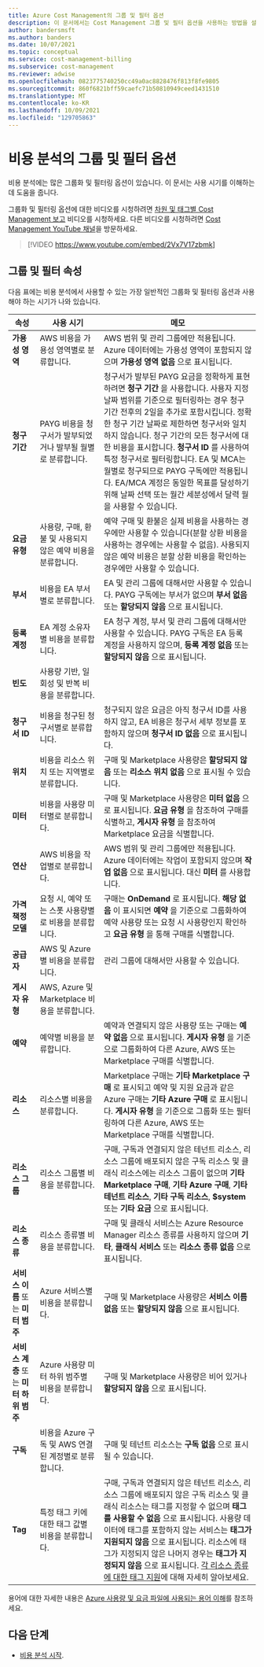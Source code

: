 ```yaml
---
title: Azure Cost Management의 그룹 및 필터 옵션
description: 이 문서에서는 Cost Management 그룹 및 필터 옵션을 사용하는 방법을 설명합니다.
author: bandersmsft
ms.author: banders
ms.date: 10/07/2021
ms.topic: conceptual
ms.service: cost-management-billing
ms.subservice: cost-management
ms.reviewer: adwise
ms.openlocfilehash: 0823775740250cc49a0ac8828476f813f8fe9805
ms.sourcegitcommit: 860f6821bff59caefc71b50810949ceed1431510
ms.translationtype: MT
ms.contentlocale: ko-KR
ms.lasthandoff: 10/09/2021
ms.locfileid: "129705863"
---
```

# <a name="group-and-filter-options-in-cost-analysis"></a>비용 분석의 그룹 및 필터 옵션

비용 분석에는 많은 그룹화 및 필터링 옵션이 있습니다. 이 문서는 사용 시기를 이해하는 데 도움을 줍니다.

그룹화 및 필터링 옵션에 대한 비디오를 시청하려면 [차원 및 태그별 Cost Management 보고](https://www.youtube.com/watch?v=2Vx7V17zbmk) 비디오를 시청하세요. 다른 비디오를 시청하려면 [Cost Management YouTube 채널](https://www.youtube.com/c/AzureCostManagement)을 방문하세요.

>[!VIDEO https://www.youtube.com/embed/2Vx7V17zbmk]

## <a name="group-and-filter-properties"></a>그룹 및 필터 속성

다음 표에는 비용 분석에서 사용할 수 있는 가장 일반적인 그룹화 및 필터링 옵션과 사용해야 하는 시기가 나와 있습니다.

| 속성 | 사용 시기 | 메모 |
| --- | --- | --- |
| **가용성 영역** | AWS 비용을 가용성 영역별로 분류합니다. | AWS 범위 및 관리 그룹에만 적용됩니다. Azure 데이터에는 가용성 영역이 포함되지 않으며 **가용성 영역 없음** 으로 표시됩니다. |
| **청구 기간** | PAYG 비용을 청구서가 발부되었거나 발부될 월별로 분류합니다. | 청구서가 발부된 PAYG 요금을 정확하게 표현하려면 **청구 기간** 을 사용합니다. 사용자 지정 날짜 범위를 기준으로 필터링하는 경우 청구 기간 전후의 2일을 추가로 포함시킵니다. 정확한 청구 기간 날짜로 제한하면 청구서와 일치하지 않습니다. 청구 기간의 모든 청구서에 대한 비용을 표시합니다. **청구서 ID** 를 사용하여 특정 청구서로 필터링합니다. EA 및 MCA는 월별로 청구되므로 PAYG 구독에만 적용됩니다. EA/MCA 계정은 동일한 목표를 달성하기 위해 날짜 선택 또는 월간 세분성에서 달력 월을 사용할 수 있습니다. |
| **요금 유형** | 사용량, 구매, 환불 및 사용되지 않은 예약 비용을 분류합니다. | 예약 구매 및 환불은 실제 비용을 사용하는 경우에만 사용할 수 있습니다(분할 상환 비용을 사용하는 경우에는 사용할 수 없음). 사용되지 않은 예약 비용은 분할 상환 비용을 확인하는 경우에만 사용할 수 있습니다. |
| **부서** | 비용을 EA 부서별로 분류합니다. | EA 및 관리 그룹에 대해서만 사용할 수 있습니다. PAYG 구독에는 부서가 없으며 **부서 없음** 또는 **할당되지 않음** 으로 표시됩니다. |
| **등록 계정** | EA 계정 소유자별 비용을 분류합니다. | EA 청구 계정, 부서 및 관리 그룹에 대해서만 사용할 수 있습니다. PAYG 구독은 EA 등록 계정을 사용하지 않으며, **등록 계정 없음** 또는 **할당되지 않음** 으로 표시됩니다. |
| **빈도** | 사용량 기반, 일회성 및 반복 비용을 분류합니다. | |
| **청구서 ID** | 비용을 청구된 청구서별로 분류합니다. | 청구되지 않은 요금은 아직 청구서 ID를 사용하지 않고, EA 비용은 청구서 세부 정보를 포함하지 않으며 **청구서 ID 없음** 으로 표시됩니다.  |
| **위치** | 비용을 리소스 위치 또는 지역별로 분류합니다. | 구매 및 Marketplace 사용량은 **할당되지 않음** 또는 **리소스 위치 없음** 으로 표시될 수 있습니다. |
| **미터** | 비용을 사용량 미터별로 분류합니다. | 구매 및 Marketplace 사용량은 **미터 없음** 으로 표시됩니다. **요금 유형** 을 참조하여 구매를 식별하고, **게시자 유형** 을 참조하여 Marketplace 요금을 식별합니다. |
| **연산** | AWS 비용을 작업별로 분류합니다. | AWS 범위 및 관리 그룹에만 적용됩니다. Azure 데이터에는 작업이 포함되지 않으며 **작업 없음** 으로 표시됩니다. 대신 **미터** 를 사용합니다. |
| **가격 책정 모델** | 요청 시, 예약 또는 스폿 사용량별로 비용을 분류합니다. | 구매는 **OnDemand** 로 표시됩니다. **해당 없음** 이 표시되면 **예약** 을 기준으로 그룹화하여 예약 사용량 또는 요청 시 사용량인지 확인하고 **요금 유형** 을 통해 구매를 식별합니다.
| **공급자** | AWS 및 Azure별 비용을 분류합니다. | 관리 그룹에 대해서만 사용할 수 있습니다. |
| **게시자 유형** | AWS, Azure 및 Marketplace 비용을 분류합니다. |  |
| **예약** | 예약별 비용을 분류합니다. | 예약과 연결되지 않은 사용량 또는 구매는 **예약 없음** 으로 표시됩니다. **게시자 유형** 을 기준으로 그룹화하여 다른 Azure, AWS 또는 Marketplace 구매를 식별합니다. |
| **리소스** | 리소스별 비용을 분류합니다. | Marketplace 구매는 **기타 Marketplace 구매** 로 표시되고 예약 및 지원 요금과 같은 Azure 구매는 **기타 Azure 구매** 로 표시됩니다. **게시자 유형** 을 기준으로 그룹화 또는 필터링하여 다른 Azure, AWS 또는 Marketplace 구매를 식별합니다. |
| **리소스 그룹** | 리소스 그룹별 비용을 분류합니다. | 구매, 구독과 연결되지 않은 테넌트 리소스, 리소스 그룹에 배포되지 않은 구독 리소스 및 클래식 리소스에는 리소스 그룹이 없으며 **기타 Marketplace 구매**, **기타 Azure 구매**, **기타 테넌트 리소스**, **기타 구독 리소스**, **$system** 또는 **기타 요금** 으로 표시됩니다. |
| **리소스 종류** | 리소스 종류별 비용을 분류합니다. | 구매 및 클래식 서비스는 Azure Resource Manager 리소스 종류를 사용하지 않으며 **기타**, **클래식 서비스** 또는 **리소스 종류 없음** 으로 표시됩니다. |
| **서비스 이름** 또는 **미터 범주** | Azure 서비스별 비용을 분류합니다. | 구매 및 Marketplace 사용량은 **서비스 이름 없음** 또는 **할당되지 않음** 으로 표시됩니다. |
| **서비스 계층** 또는 **미터 하위 범주** | Azure 사용량 미터 하위 범주별 비용을 분류합니다. | 구매 및 Marketplace 사용량은 비어 있거나 **할당되지 않음** 으로 표시됩니다. |
| **구독** | 비용을 Azure 구독 및 AWS 연결된 계정별로 분류합니다. | 구매 및 테넌트 리소스는 **구독 없음** 으로 표시될 수 있습니다. |
| **Tag** | 특정 태그 키에 대한 태그 값별 비용을 분류합니다. | 구매, 구독과 연결되지 않은 테넌트 리소스, 리소스 그룹에 배포되지 않은 구독 리소스 및 클래식 리소스는 태그를 지정할 수 없으며 **태그를 사용할 수 없음** 으로 표시됩니다. 사용량 데이터에 태그를 포함하지 않는 서비스는 **태그가 지원되지 않음** 으로 표시됩니다. 리소스에 태그가 지정되지 않은 나머지 경우는 **태그가 지정되지 않음** 으로 표시됩니다. [각 리소스 종류에 대한 태그 지원](../../azure-resource-manager/management/tag-support.md)에 대해 자세히 알아보세요. |

용어에 대한 자세한 내용은 [Azure 사용량 및 요금 파일에 사용되는 용어 이해](../understand/understand-usage.md)를 참조하세요.

## <a name="next-steps"></a>다음 단계

- [비용 분석 시작](./quick-acm-cost-analysis.md).
